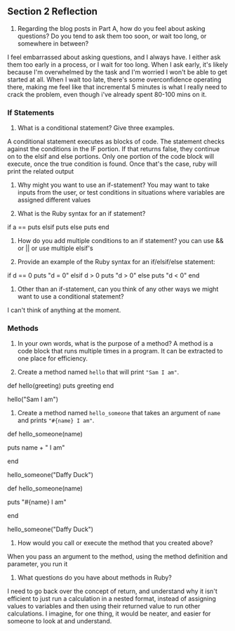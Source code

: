 ## Section 2 Reflection

1. Regarding the blog posts in Part A, how do you feel about asking questions? Do you tend to ask them too soon, or wait too long, or somewhere in between?

I feel embarrassed about asking questions, and I always have. I either ask them too early in a process, or I wait for too long. When I ask early, it's likely because I'm overwhelmed by the task and I'm worried I won't be able to get started at all. When I wait too late, there's some overconfidence operating there, making me feel like that incremental 5 minutes is what I really need to crack the problem, even though i've already spent 80-100 mins on it.

### If Statements

1. What is a conditional statement? Give three examples.

A conditional statement executes as blocks of code. The statement checks against the conditions in the IF portion. If that returns false, they continue on to the elsif and else portions. Only one portion of the code block will execute, once the true condition is found. Once that's the case, ruby will print the related output

1. Why might you want to use an if-statement?
You may want to take inputs from the user, or test conditions in situations where variables are assigned different values

1. What is the Ruby syntax for an if statement?

if a ==
  puts
elsif
  puts
else
  puts
end

1. How do you add multiple conditions to an if statement?
you can use && or || or use multiple elsif's

1. Provide an example of the Ruby syntax for an if/elsif/else statement:

if d == 0
  puts "d = 0"
elsif d > 0
  puts "d > 0"
else
  puts "d < 0"
end

1. Other than an if-statement, can you think of any other ways we might want to use a conditional statement?

I can't think of anything at the moment.

### Methods

1. In your own words, what is the purpose of a method?
A method is a code block that runs multiple times in a program. It can be extracted to one place for efficiency.

1. Create a method named `hello` that will print `"Sam I am"`.

def hello(greeting)
  puts greeting
end

hello("Sam I am")

1. Create a method named `hello_someone` that takes an argument of `name` and prints `"#{name} I am"`.


def hello_someone(name)

  puts name + " I am"

end

hello_someone("Daffy Duck")

def hello_someone(name)

  puts "#{name} I am"

end

hello_someone("Daffy Duck")

1. How would you call or execute the method that you created above?

When you pass an argument to the method, using the method definition and parameter, you run it

1. What questions do you have about methods in Ruby?

I need to go back over the concept of return, and understand why it isn't efficient to just run a calculation in a nested format, instead of assigning values to variables and then using their returned value to run other calculations. I imagine, for one thing, it would be neater, and easier for someone to look at and understand.
